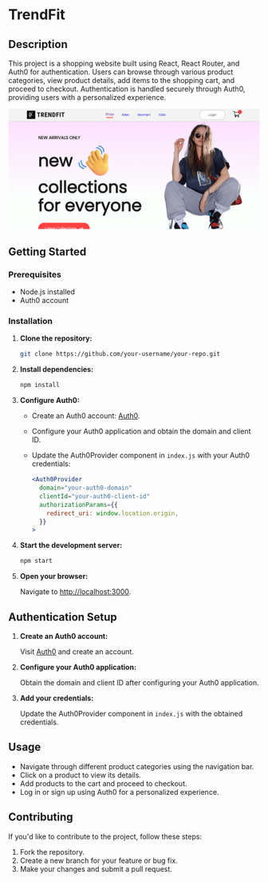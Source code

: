 # TrendFit

## Description

This project is a shopping website built using React, React Router, and Auth0 for authentication. Users can browse through various product categories, view product details, add items to the shopping cart, and proceed to checkout. Authentication is handled securely through Auth0, providing users with a personalized experience.

![Alt text](image.png)

## Getting Started


### Prerequisites

- Node.js installed
- Auth0 account

### Installation

1. **Clone the repository:**

    ```bash
    git clone https://github.com/your-username/your-repo.git
    ```

2. **Install dependencies:**

    ```bash
    npm install
    ```

3. **Configure Auth0:**

   - Create an Auth0 account: [Auth0](https://auth0.com/).
   - Configure your Auth0 application and obtain the domain and client ID.
   - Update the Auth0Provider component in `index.js` with your Auth0 credentials:

     ```jsx
     <Auth0Provider
       domain="your-auth0-domain"
       clientId="your-auth0-client-id"
       authorizationParams={{
         redirect_uri: window.location.origin,
       }}
     >
     ```

4. **Start the development server:**

    ```bash
    npm start
    ```

5. **Open your browser:**

   Navigate to [http://localhost:3000](http://localhost:3000).

## Authentication Setup

1. **Create an Auth0 account:**

   Visit [Auth0](https://auth0.com/) and create an account.

2. **Configure your Auth0 application:**

   Obtain the domain and client ID after configuring your Auth0 application.

3. **Add your credentials:**

   Update the Auth0Provider component in `index.js` with the obtained credentials.

## Usage

- Navigate through different product categories using the navigation bar.
- Click on a product to view its details.
- Add products to the cart and proceed to checkout.
- Log in or sign up using Auth0 for a personalized experience.

## Contributing

If you'd like to contribute to the project, follow these steps:

1. Fork the repository.
2. Create a new branch for your feature or bug fix.
3. Make your changes and submit a pull request.


